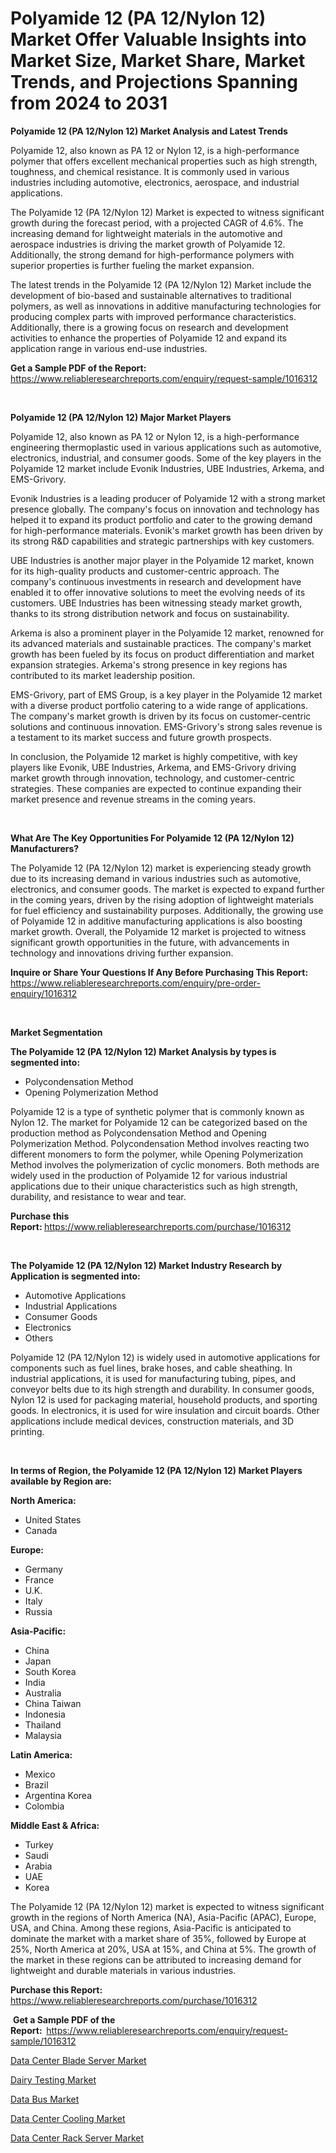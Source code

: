 <p><h1>Polyamide 12 (PA 12/Nylon 12) Market Offer Valuable Insights into Market Size, Market Share, Market Trends, and Projections Spanning from 2024 to 2031</h1></p><p><strong>Polyamide 12 (PA 12/Nylon 12) Market Analysis and Latest Trends</strong></p>
<p><p>Polyamide 12, also known as PA 12 or Nylon 12, is a high-performance polymer that offers excellent mechanical properties such as high strength, toughness, and chemical resistance. It is commonly used in various industries including automotive, electronics, aerospace, and industrial applications.</p><p>The Polyamide 12 (PA 12/Nylon 12) Market is expected to witness significant growth during the forecast period, with a projected CAGR of 4.6%. The increasing demand for lightweight materials in the automotive and aerospace industries is driving the market growth of Polyamide 12. Additionally, the strong demand for high-performance polymers with superior properties is further fueling the market expansion.</p><p>The latest trends in the Polyamide 12 (PA 12/Nylon 12) Market include the development of bio-based and sustainable alternatives to traditional polymers, as well as innovations in additive manufacturing technologies for producing complex parts with improved performance characteristics. Additionally, there is a growing focus on research and development activities to enhance the properties of Polyamide 12 and expand its application range in various end-use industries.</p></p>
<p><strong>Get a Sample PDF of the Report:&nbsp;</strong> <a href="https://www.reliableresearchreports.com/enquiry/request-sample/1016312">https://www.reliableresearchreports.com/enquiry/request-sample/1016312</a></p>
<p>&nbsp;</p>
<p><strong>Polyamide 12 (PA 12/Nylon 12) Major Market Players</strong></p>
<p><p>Polyamide 12, also known as PA 12 or Nylon 12, is a high-performance engineering thermoplastic used in various applications such as automotive, electronics, industrial, and consumer goods. Some of the key players in the Polyamide 12 market include Evonik Industries, UBE Industries, Arkema, and EMS-Grivory.</p><p>Evonik Industries is a leading producer of Polyamide 12 with a strong market presence globally. The company's focus on innovation and technology has helped it to expand its product portfolio and cater to the growing demand for high-performance materials. Evonik's market growth has been driven by its strong R&D capabilities and strategic partnerships with key customers.</p><p>UBE Industries is another major player in the Polyamide 12 market, known for its high-quality products and customer-centric approach. The company's continuous investments in research and development have enabled it to offer innovative solutions to meet the evolving needs of its customers. UBE Industries has been witnessing steady market growth, thanks to its strong distribution network and focus on sustainability.</p><p>Arkema is also a prominent player in the Polyamide 12 market, renowned for its advanced materials and sustainable practices. The company's market growth has been fueled by its focus on product differentiation and market expansion strategies. Arkema's strong presence in key regions has contributed to its market leadership position.</p><p>EMS-Grivory, part of EMS Group, is a key player in the Polyamide 12 market with a diverse product portfolio catering to a wide range of applications. The company's market growth is driven by its focus on customer-centric solutions and continuous innovation. EMS-Grivory's strong sales revenue is a testament to its market success and future growth prospects.</p><p>In conclusion, the Polyamide 12 market is highly competitive, with key players like Evonik, UBE Industries, Arkema, and EMS-Grivory driving market growth through innovation, technology, and customer-centric strategies. These companies are expected to continue expanding their market presence and revenue streams in the coming years.</p></p>
<p>&nbsp;</p>
<p><strong>What Are The Key Opportunities For Polyamide 12 (PA 12/Nylon 12) Manufacturers?</strong></p>
<p><p>The Polyamide 12 (PA 12/Nylon 12) market is experiencing steady growth due to its increasing demand in various industries such as automotive, electronics, and consumer goods. The market is expected to expand further in the coming years, driven by the rising adoption of lightweight materials for fuel efficiency and sustainability purposes. Additionally, the growing use of Polyamide 12 in additive manufacturing applications is also boosting market growth. Overall, the Polyamide 12 market is projected to witness significant growth opportunities in the future, with advancements in technology and innovations driving further expansion.</p></p>
<p><strong>Inquire or Share Your Questions If Any Before Purchasing This Report:</strong> <a href="https://www.reliableresearchreports.com/enquiry/pre-order-enquiry/1016312">https://www.reliableresearchreports.com/enquiry/pre-order-enquiry/1016312</a></p>
<p>&nbsp;</p>
<p><strong>Market Segmentation</strong></p>
<p><strong>The Polyamide 12 (PA 12/Nylon 12) Market Analysis by types is segmented into:</strong></p>
<p><ul><li>Polycondensation Method</li><li>Opening Polymerization Method</li></ul></p>
<p><p>Polyamide 12 is a type of synthetic polymer that is commonly known as Nylon 12. The market for Polyamide 12 can be categorized based on the production method as Polycondensation Method and Opening Polymerization Method. Polycondensation Method involves reacting two different monomers to form the polymer, while Opening Polymerization Method involves the polymerization of cyclic monomers. Both methods are widely used in the production of Polyamide 12 for various industrial applications due to their unique characteristics such as high strength, durability, and resistance to wear and tear.</p></p>
<p><strong>Purchase this Report:&nbsp;</strong><a href="https://www.reliableresearchreports.com/purchase/1016312">https://www.reliableresearchreports.com/purchase/1016312</a></p>
<p>&nbsp;</p>
<p><strong>The Polyamide 12 (PA 12/Nylon 12) Market Industry Research by Application is segmented into:</strong></p>
<p><ul><li>Automotive Applications</li><li>Industrial Applications</li><li>Consumer Goods</li><li>Electronics</li><li>Others</li></ul></p>
<p><p>Polyamide 12 (PA 12/Nylon 12) is widely used in automotive applications for components such as fuel lines, brake hoses, and cable sheathing. In industrial applications, it is used for manufacturing tubing, pipes, and conveyor belts due to its high strength and durability. In consumer goods, Nylon 12 is used for packaging material, household products, and sporting goods. In electronics, it is used for wire insulation and circuit boards. Other applications include medical devices, construction materials, and 3D printing.</p></p>
<p>&nbsp;</p>
<p><strong>In terms of Region, the Polyamide 12 (PA 12/Nylon 12) Market Players available by Region are:</strong></p>
<p>
    <p> <strong> North America: </strong>
        <ul>
            <li>United States</li>
            <li>Canada</li>
        </ul>
        </p> 
    <p> <strong> Europe: </strong>
        <ul>
            <li>Germany</li>
            <li>France</li>
            <li>U.K.</li>
            <li>Italy</li>
            <li>Russia</li>
        </ul>
        </p> 
    <p> <strong> Asia-Pacific: </strong>
        <ul>
            <li>China</li>
            <li>Japan</li>
            <li>South Korea</li>
            <li>India</li>
            <li>Australia</li>
            <li>China Taiwan</li>
            <li>Indonesia</li>
            <li>Thailand</li>
            <li>Malaysia</li>
        </ul>
        </p> 
    <p> <strong> Latin America: </strong>
        <ul>
            <li>Mexico</li>
            <li>Brazil</li>
            <li>Argentina Korea</li>
            <li>Colombia</li>
        </ul>
        </p> 
    <p> <strong> Middle East & Africa: </strong>
        <ul>
            <li>Turkey</li>
            <li>Saudi</li>
            <li>Arabia</li>
            <li>UAE</li>
            <li>Korea</li>
        </ul>
    </p>
    </p>
<p><p>The Polyamide 12 (PA 12/Nylon 12) market is expected to witness significant growth in the regions of North America (NA), Asia-Pacific (APAC), Europe, USA, and China. Among these regions, Asia-Pacific is anticipated to dominate the market with a market share of 35%, followed by Europe at 25%, North America at 20%, USA at 15%, and China at 5%. The growth of the market in these regions can be attributed to increasing demand for lightweight and durable materials in various industries.</p></p>
<p><strong>Purchase this Report: </strong><a href="https://www.reliableresearchreports.com/purchase/1016312">https://www.reliableresearchreports.com/purchase/1016312</a></p>
<p>&nbsp;<strong>Get a Sample PDF of the Report:&nbsp;&nbsp;</strong><a href="https://www.reliableresearchreports.com/enquiry/request-sample/1016312">https://www.reliableresearchreports.com/enquiry/request-sample/1016312</a></p>
<p><strong></strong></p>
<p><p><a href="https://medium.com/@benjaminrice16/data-center-blade-server-market-insight-market-trends-growth-forecasted-from-2024-to-2031-169e097b2963">Data Center Blade Server Market</a></p><p><a href="https://medium.com/@benjaminrice16/analyzing-dairy-testing-market-global-industry-perspective-and-forecast-2024-to-2031-a4f59851fed6">Dairy Testing Market</a></p><p><a href="https://medium.com/@benjaminrice16/data-bus-market-competitive-analysis-market-trends-and-forecast-to-2031-14e275490583">Data Bus Market</a></p><p><a href="https://medium.com/@benjaminrice16/data-center-cooling-market-exploring-market-share-market-trends-and-future-growth-9222a89ecb3a">Data Center Cooling Market</a></p><p><a href="https://medium.com/@benjaminrice16/data-center-rack-server-market-outlook-industry-overview-and-forecast-2024-to-2031-a49714534f3a">Data Center Rack Server Market</a></p></p>